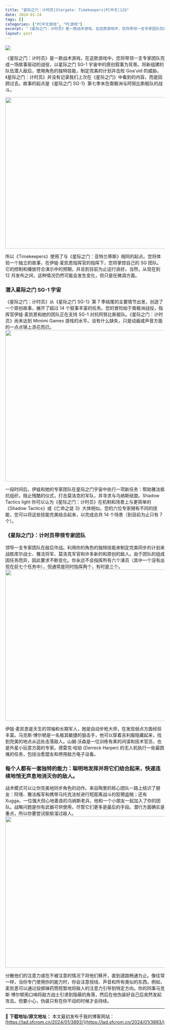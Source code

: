 ```yaml
---
title: "星际之门：计时员|Stargate: Timekeepers|PC中文|12G"
date: 2024-01-24
tags: []
categories: ["PC中文游戏", "PC游戏"]
excerpt: "《星际之门：计时员》是一款战术游戏，在这款游戏中，您将带领一支专家团队完成一场故事驱动的战役，以星际之门 SG-1 宇宙中的原创叙事为背景。将新组建的队伍潜入敌后，使用角色的独特技能，制定完美的计划并击败 Goa&#039;uld 的威胁。《星际之门：计时员》并没有记录我们上次在《星际之门》中看到的内容，而是&hellip;"
layout: post
---
```


<img class="rich_pages wxw-img aligncenter" src="https://lad.sfcrom.cn/wp-content/uploads/2024/01/20240124161545-76843.jpeg" data-ratio="1.5" data-w="600" data-imgqrcoded="1" />

《星际之门：计时员》是一款战术游戏，在这款游戏中，您将带领一支专家团队完成一场故事驱动的战役，以星际之门 SG-1 宇宙中的原创叙事为背景。将新组建的队伍潜入敌后，使用角色的独特技能，制定完美的计划并击败 Goa'uld 的威胁。《星际之门：计时员》并没有记录我们上次在《星际之门》中看到的内容，而是回顾过去。故事的起点是《星际之门 SG-1》第七季末在南极洲与阿努比斯舰队的战斗。

<img class="rich_pages wxw-img" src="https://lad.sfcrom.cn/wp-content/uploads/2024/01/20240124161545-c0432.jpeg" sizes="(max-width: 850px) 100vw, 850px" width="850" height="478" data-ratio="0.5615615615615616" data-w="333" data-imgqrcoded="1" />

所以《Timekeepers》使用了与《星际之门：亚特兰蒂斯》相同的起点。您将体验一个独立的故事，在伊娃·麦凯恩指挥官的指挥下，您将掌控自己的 SG 团队。它的控制和播放符合演示中的预期，并且到目前为止运行良好。当然，从现在到 12 月发布之间，这种情况仍然可能会发生变化，但只是在微调方面。
<h3>潜入星际之门 SG-1 宇宙</h3>
《星际之门：计时员》从《星际之门 SG-1》第 7 季结尾的主要情节出发，创造了一个原创故事，展开了超过 14 个叙事丰富的任务。您的冒险始于南极洲战役，指挥官伊娃·麦凯恩和她的团队正在支持 SG-1 对抗阿努比斯舰队。《星际之门：计时员》尚未达到 Mimimi Games 游戏的水平。没有什么缺失，只是动画或声音方面的一点点锦上添花而已。

<img class="rich_pages wxw-img" src="https://lad.sfcrom.cn/wp-content/uploads/2024/01/20240124161545-b050a.jpeg" sizes="(max-width: 850px) 100vw, 850px" width="850" height="478" data-ratio="0.5615615615615616" data-w="333" data-imgqrcoded="1" />

一段时间后，伊娃和她的专家团队在星际之门宇宙中执行一项新任务：帮助雅法抵抗组织，阻止残酷的仪式，打击莫洛克的军队，并寻求与乌纳斯结盟。Shadow Tactics light 你可以认为《星际之门：计时员》在机制和场景上与更简单的《Shadow Tactics》或《亡命之徒 3》大体相似。您的六位专家拥有不同的技能，您可以将这些技能完美结合起来，以完成总共 14 个场景（到目前为止只有 7 个）。
<h3>《星际之门》：计时员带领专家团队</h3>
领导一支专家团队在敌后作战。利用你的角色的独特技能来制定完美同步的计划来战胜库尔战士、雅法将军、莫洛克军官和许多新的和原创的敌人。由于团队的组成因任务而异，因此要求不断变化。你永远不会指挥所有六个演员（其中一个没有出现在前七个任务中），但通常是同时指挥两个，有时是三个。

<img class="rich_pages wxw-img" src="https://lad.sfcrom.cn/wp-content/uploads/2024/01/20240124161545-4b3a2.jpeg" sizes="(max-width: 850px) 100vw, 850px" width="850" height="478" data-ratio="0.5615615615615616" data-w="333" data-imgqrcoded="1" />

伊娃·麦凯恩是天生的领袖和长期军人，她是自动步枪大师，在发现弱点方面经验丰富。马克斯·博尔顿是一名极其敏捷的狙击手，他可以穿着吉利服隐藏起来，找到完美的地点从远处击落敌人。山姆·沃森是一位训练有素的间谍和技术官员，也是外星小玩意方面的专家。德雷克·哈珀 (Derreck Harper) 的无人机执行一些最困难的任务，包括治愈盟友和停用敌方电子设备。
<h3>每个人都有一套独特的能力：聪明地发挥并将它们结合起来，快速连续地悄无声息地消灭你的敌人。</h3>
战术模式可以让你完美地同步角色的动作。来自陶里的核心团队一路上结识了朋友：阿塔、雅法叛军和携带马托克法杖进行短距离战斗的狡猾盗贼；还有 Xugga，一位强大但心地善良的乌纳斯老兵，他和一个小朋友一起加入了你的团队。战略问题是你有武器可供使用，尽管它们更多是最后的手段。潜行方面确实是重点，所以你要尝试偷偷溜过敌人。

<img class="rich_pages wxw-img" src="https://lad.sfcrom.cn/wp-content/uploads/2024/01/20240124161545-6434d.jpeg" sizes="(max-width: 850px) 100vw, 850px" width="850" height="478" data-ratio="0.5615615615615616" data-w="333" />

分散他们的注意力或在不被注意的情况下将他们移开，直到道路畅通为止。像往常一样，当你专门使用你的能力时，你会注意视线、声音和所有类似的东西。例如，麦凯恩可以通过投掷弹药筒短暂地将敌人的注意力引导到特定方向。你的同事马克斯·博尔顿用口哨将敌方战士引诱到隐蔽的角落，然后在他伪装好自己后突然发起攻击。但要小心，伪装只有在你不动的时候才会持续。

---
📖 **下载地址/原文地址：** 本文最初发布于我的博客网站：[https://lad.sfcrom.cn/2024/01/3893/](https://lad.sfcrom.cn/2024/01/3893/)
